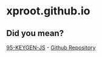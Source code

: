# xproot.github.io
## Did you mean?
[95-KEYGEN-JS](https://xproot.github.io/95-KEYGEN-JS) - [Github Repository](https://github.com/95-KEYGEN-JS)
